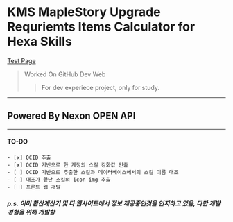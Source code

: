 # KMS MapleStory Upgrade Requriemts Items Calculator for Hexa Skills
[Test Page](http://ruan-p.github.io/maple_solCalc/)

>Worked On GitHub Dev Web  
>>For dev experiece project, only for study.
***
## Powered By Nexon OPEN API
***
#### TO-DO
    - [x] OCID 추출
    - [x] OCID 기반으로 한 계정의 스킬 강화값 인출
    - [ ] OCID 기반으로 추출한 스킬과 데이터베이스에서의 스킬 이름 대조
    - [ ] 대조가 끝난 스킬의 icon img 추출
    - [ ] 프론트 웹 개발



##### p.s. 이미 환산계산기 및 타 웹사이트에서 정보 제공중인것을 인지하고 있음, 다만 개발 경험을 위해 개발함
